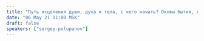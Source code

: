 ```yaml
---
title: "Путь исцеления души, духа и тела, с чего начать? Оковы бытия, как их распознать? Варианты и пути к выздоровлению (ч.1)"
date: "06 May 21 11:00 MSK"
draft: false
speakers: ["sergey-polupanov"]
---
```

